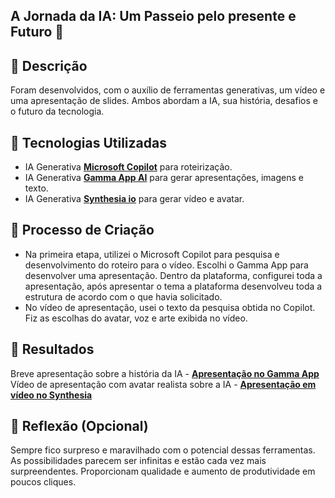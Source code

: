 ## A Jornada da IA: Um Passeio pelo presente e Futuro 🌌

## 📒 Descrição
Foram desenvolvidos, com o auxílio de ferramentas generativas, um vídeo e uma apresentação de slides. Ambos abordam a IA, sua história, desafios e o futuro da tecnologia.

## 🤖 Tecnologias Utilizadas
- IA Generativa **[Microsoft Copilot](https://copilot.microsoft.com/)** para roteirização.
- IA Generativa **[Gamma App AI](https://gamma.app/)** para gerar apresentações, imagens e texto.
- IA Generativa **[Synthesia io](https://app.synthesia.io/)** para gerar vídeo e avatar.

## 🧐 Processo de Criação
- Na primeira etapa, utilizei o Microsoft Copilot para pesquisa e desenvolvimento do roteiro para o vídeo. Escolhi o Gamma App para desenvolver uma apresentação. Dentro da plataforma, 
  configurei toda a apresentação, após apresentar o tema a plataforma desenvolveu toda a estrutura de acordo com o que havia solicitado.
- No vídeo de apresentação, usei o texto da pesquisa obtida no Copilot. Fiz as escolhas do avatar, voz e arte exibida no vídeo.

## 🚀 Resultados
Breve apresentação sobre a história da IA - **[Apresentação no Gamma App](https://gamma.app/docs/Historia-da-Inteligencia-Artificial-20707rq855stt45)**  
Vídeo de apresentação com avatar realista sobre a IA - **[Apresentação em vídeo no Synthesia](https://app.synthesia.io/#/video/68fe44c2-34ce-43d5-abd0-46fd0d0dcd9f)**

## 💭 Reflexão (Opcional)
Sempre fico surpreso e maravilhado com o potencial dessas ferramentas. As possibilidades parecem ser infinitas e estão cada vez mais surpreendentes. Proporcionam qualidade e aumento de produtividade em poucos cliques.

